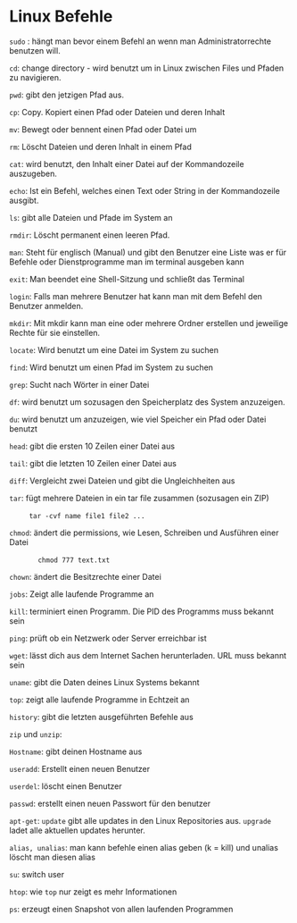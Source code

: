 # Linux Befehle



`sudo` : hängt man bevor einem Befehl an wenn man Administratorrechte benutzen will.

`cd`: change directory - wird benutzt um in Linux zwischen Files und Pfaden zu navigieren.

`pwd`: gibt den jetzigen Pfad aus.

`cp`: Copy. Kopiert einen Pfad oder Dateien und deren Inhalt

`mv`: Bewegt oder bennent einen Pfad oder Datei um

`rm`: Löscht Dateien und deren Inhalt in einem Pfad

`cat`: wird benutzt, den Inhalt einer Datei auf der Kommandozeile auszugeben.

`echo`: Ist ein Befehl, welches einen Text oder String in der Kommandozeile ausgibt.

`ls`: gibt alle Dateien und Pfade im System an

`rmdir`: Löscht permanent einen leeren Pfad.

`man`: Steht für englisch (Manual) und gibt den Benutzer eine Liste was er für Befehle oder Dienstprogramme man im terminal ausgeben kann

`exit`: Man beendet eine Shell-Sitzung und schließt das Terminal

`login`: Falls man mehrere Benutzer hat kann man mit dem Befehl den Benutzer anmelden.

`mkdir`: Mit mkdir kann man eine oder mehrere Ordner erstellen und jeweilige Rechte für sie einstellen.

`locate`: Wird benutzt um eine Datei im System zu suchen

`find`: Wird benutzt um einen Pfad im System zu suchen

`grep`: Sucht nach Wörter in einer Datei

`df`: wird benutzt um sozusagen den Speicherplatz des System anzuzeigen.

`du`: wird benutzt um anzuzeigen, wie viel Speicher ein Pfad oder Datei  benutzt

`head`: gibt die ersten 10 Zeilen einer Datei aus

`tail`: gibt die letzten 10 Zeilen einer Datei aus

`diff`: Vergleicht zwei Dateien und gibt die Ungleichheiten aus

`tar`: fügt mehrere Dateien in ein tar file zusammen (sozusagen ein ZIP) 

          `tar -cvf name file1 file2 ...`

`chmod`: ändert die permissions, wie Lesen, Schreiben und Ausführen einer Datei

              `chmod 777 text.txt`  

`chown`: ändert die Besitzrechte einer Datei

`jobs`: Zeigt alle laufende Programme an

`kill`: terminiert einen Programm. Die PID des Programms muss bekannt sein

`ping`: prüft ob ein Netzwerk oder Server erreichbar ist

`wget`: lässt dich aus dem Internet Sachen herunterladen. URL muss bekannt sein

`uname`: gibt die Daten deines Linux Systems bekannt

`top`: zeigt alle laufende Programme in Echtzeit an

`history`: gibt die letzten ausgeführten Befehle aus

`zip` und `unzip`:

`Hostname`: gibt deinen Hostname aus

`useradd`: Erstellt einen neuen Benutzer

`userdel`: löscht einen Benutzer

`passwd`: erstellt einen neuen Passwort für den benutzer

`apt-get`: `update` gibt alle updates in den Linux Repositories aus. `upgrade` ladet alle aktuellen updates herunter.

`alias, unalias`: man kann befehle einen alias geben (k = kill) und unalias löscht man diesen alias

`su`: switch user

`htop`: wie `top` nur zeigt es mehr Informationen

`ps`: erzeugt einen Snapshot von allen laufenden Programmen
